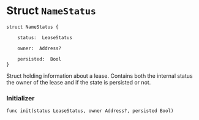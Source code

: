 # Struct `NameStatus`

```cadence
struct NameStatus {

    status:  LeaseStatus

    owner:  Address?

    persisted:  Bool
}
```

Struct holding information about a lease. Contains both the internal status the owner of the lease and if the state is persisted or not.

### Initializer

```cadence
func init(status LeaseStatus, owner Address?, persisted Bool)
```


